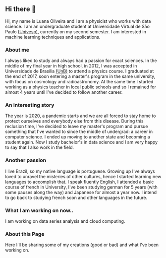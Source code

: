 ## Hi there 👋

Hi, my name is Luana Oliveira and I am a physicist who works with data science. I am an undergraduate student at Universidade Virtual de São Paulo [(Univesp)](https://univesp.br/), currently on my second semester. I am interested in machine learning techniques and applications.

### About me

I always liked to study and always had a passion for exact sciences. In the middle of my final year in high school, in 2012, I was accepted in Universidade de Brasília [(UnB)](https://www.unb.br/) to attend a physics course. I graduated at the end of 2017, soon entering a master's program in the same university, with focus on cosmology and radioastronomy. At the same time I started working as a physics teacher in local public schools and so I remained for almost 4 years until I've decided to follow another career.

### An interesting story

The year is 2020, a pandemic starts and we are all forced to stay home to protect ourselves and everybody else from this disease. During this reclusion time, I've decided to leave my master's program and pursue something that I've wanted to since the middle of undergrad: a career in computer science. I ended up moving to another state and becoming a student again. Now I study bachelor's in data science and I am very happy to say that I also work in the field.

### Another passion

I live Brazil, so my native language is portuguese. Growing up I've always loved to unravel the misteries of other cultures, hence I started learning new languages to accomplish that. I speak fluently English, I attended a basic course of french in University, I've been studying german for 5 years (with some pauses along the way) and Japanese for almost a year now. I intend to go back to studying french soon and other languages in the future.

### What I am working on now..

I am working on data series analysis and cloud computing.

### About this Page

Here I'll be sharing some of my creations (good or bad) and what I've been working on. 
